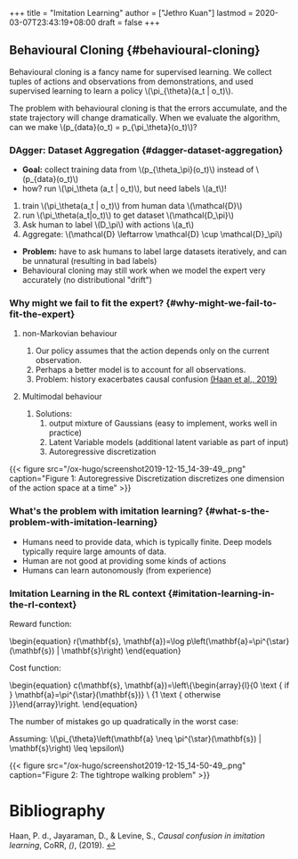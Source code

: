 +++
title = "Imitation Learning"
author = ["Jethro Kuan"]
lastmod = 2020-03-07T23:43:19+08:00
draft = false
+++

## Behavioural Cloning {#behavioural-cloning}

Behavioural cloning is a fancy name for supervised learning. We
collect tuples of actions and observations from demonstrations, and
used supervised learning to learn a policy \\(\pi\_{\theta}(a\_t | o\_t)\\).

The problem with behavioural cloning is that the errors accumulate,
and the state trajectory will change dramatically. When we evaluate
the algorithm, can we make \\(p\_{data}(o\_t) = p\_{\pi\_\theta}(o\_t)\\)?


### DAgger: Dataset Aggregation {#dagger-dataset-aggregation}

-   **Goal:** collect training data from \\(p\_{\theta\_\pi}(o\_t)\\) instead of \\(p\_{data}(o\_t)\\)
-   how? run \\(\pi\_\theta (a\_t | o\_t)\\), but need labels \\(a\_t\\)!

<!--listend-->

1.  train \\(\pi\_\theta(a\_t | o\_t)\\) from human data \\(\mathcal{D}\\)
2.  run \\(\pi\_\theta(a\_t|o\_t)\\) to get dataset \\(\mathcal{D\_\pi}\\)
3.  Ask human to label \\(D\_\pi\\) with actions \\(a\_t\\)
4.  Aggregate: \\(\mathcal{D} \leftarrow \mathcal{D} \cup \mathcal{D}\_\pi\\)

<!--listend-->

-   **Problem:** have to ask humans to label large datasets iteratively, and
    can be unnatural (resulting in bad labels)
-   Behavioural cloning may still work when we model the expert very
    accurately (no distributional "drift")


### Why might we fail to fit the expert? {#why-might-we-fail-to-fit-the-expert}

1.  non-Markovian behaviour
    1.  Our policy assumes that the action depends only on the current
        observation.
    2.  Perhaps a better model is to account for all observations.
    3.  Problem: history exacerbates causal confusion
        <a id="97004a1ab6778a90f591ea58fde11d3c" href="#haan19_causal_confus_imitat_learn">(Haan et al., 2019)</a>

2.  Multimodal behaviour
    1.  Solutions:
        1.  output mixture of Gaussians (easy to implement, works well in
            practice)
        2.  Latent Variable models (additional latent variable as part of
            input)
        3.  Autoregressive discretization

{{< figure src="/ox-hugo/screenshot2019-12-15_14-39-49_.png" caption="Figure 1: Autoregressive Discretization discretizes one dimension of the action space at a time" >}}


### What's the problem with imitation learning? {#what-s-the-problem-with-imitation-learning}

-   Humans need to provide data, which is typically finite. Deep models
    typically require large amounts of data.
-   Human are not good at providing some kinds of actions
-   Humans can learn autonomously (from experience)


### Imitation Learning in the RL context {#imitation-learning-in-the-rl-context}

Reward function:

\begin{equation}
  r(\mathbf{s}, \mathbf{a})=\log p\left(\mathbf{a}=\pi^{\star}(\mathbf{s}) | \mathbf{s}\right)
\end{equation}

Cost function:

\begin{equation}
  c(\mathbf{s}, \mathbf{a})=\left\\{\begin{array}{l}{0 \text { if } \mathbf{a}=\pi^{\star}(\mathbf{s})} \\ {1 \text { otherwise }}\end{array}\right.
\end{equation}

The number of mistakes go up quadratically in the worst case:

Assuming: \\(\pi\_{\theta}\left(\mathbf{a} \neq \pi^{\star}(\mathbf{s}) | \mathbf{s}\right) \leq \epsilon\\)

{{< figure src="/ox-hugo/screenshot2019-12-15_14-50-49_.png" caption="Figure 2: The tightrope walking problem" >}}

# Bibliography
<a id="haan19_causal_confus_imitat_learn" target="_blank">Haan, P. d., Jayaraman, D., & Levine, S., *Causal confusion in imitation learning*, CoRR, *()*,  (2019). </a> [↩](#97004a1ab6778a90f591ea58fde11d3c)
